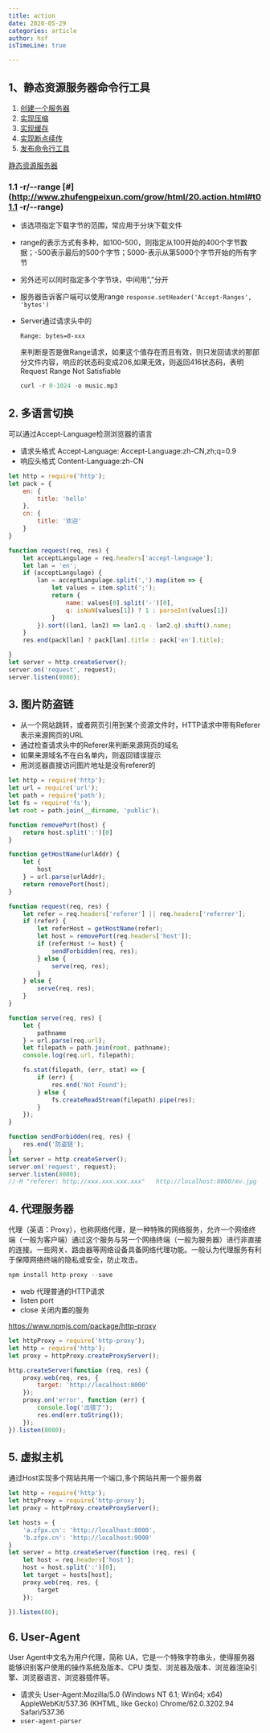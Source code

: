 ```yaml
---
title: action
date: 2020-05-29
categories: article
author: hsf
isTimeLine: true

---
```


## 1、静态资源服务器命令行工具

1. [创建一个服务器](https://gitee.com/zhufengnodejs/zf-server/commit/f364e32c0d3a1b65a671af946fd13a5363032f65)
2. [实现压缩](https://gitee.com/zhufengnodejs/zf-server/commit/246b6868a77f721816b5a35fdb7fd2f53d5e303f)
3. [实现缓存](https://gitee.com/zhufengnodejs/zf-server/commit/81c2515ebfd475d88d521c68769c498369afb6f6)
4. [实现断点续传](https://gitee.com/zhufengnodejs/zf-server/commit/89656a75d7e79aa42b5f0528aee45d5286fc502f)
5. [发布命令行工具](https://gitee.com/zhufengnodejs/zf-server/commit/e3897cb4b92b1e9b8fc22cec47edc75eaee25e5a)

[静态资源服务器](https://gitee.com/zhufengnodejs/zf-server)

### 1.1 -r/--range [#](http://www.zhufengpeixun.com/grow/html/20.action.html#t01.1 -r/--range)

- 该选项指定下载字节的范围，常应用于分块下载文件

- range的表示方式有多种，如100-500，则指定从100开始的400个字节数据；-500表示最后的500个字节；5000-表示从第5000个字节开始的所有字节

- 另外还可以同时指定多个字节块，中间用","分开

- 服务器告诉客户端可以使用range `response.setHeader('Accept-Ranges', 'bytes')`

- Server通过请求头中的

  ```
  Range: bytes=0-xxx
  ```

  来判断是否是做Range请求，如果这个值存在而且有效，则只发回请求的那部分文件内容，响应的状态码变成206,如果无效，则返回416状态码，表明Request Range Not Satisfiable

  ```s
  curl -r 0-1024 -o music.mp3
  ```

## 2. 多语言切换

可以通过Accept-Language检测浏览器的语言

- 请求头格式 Accept-Language: Accept-Language:zh-CN,zh;q=0.9
- 响应头格式 Content-Language:zh-CN

```javascript
let http = require('http');
let pack = {
    en: {
        title: 'hello'
    },
    cn: {
        title: '欢迎'
    }
}

function request(req, res) {
    let acceptLangulage = req.headers['accept-language'];
    let lan = 'en';
    if (acceptLangulage) {
        lan = acceptLangulage.split(',').map(item => {
            let values = item.split(';');
            return {
                name: values[0].split('-')[0],
                q: isNaN(values[1]) ? 1 : parseInt(values[1])
            }
        }).sort((lan1, lan2) => lan1.q - lan2.q).shift().name;
    }
    res.end(pack[lan] ? pack[lan].title : pack['en'].title);

}
let server = http.createServer();
server.on('request', request);
server.listen(8080);
```

## 3. 图片防盗链

- 从一个网站跳转，或者网页引用到某个资源文件时，HTTP请求中带有Referer表示来源网页的URL
- 通过检查请求头中的Referer来判断来源网页的域名
- 如果来源域名不在白名单内，则返回错误提示
- 用浏览器直接访问图片地址是没有referer的

```javascript
let http = require('http');
let url = require('url');
let path = require('path');
let fs = require('fs');
let root = path.join(__dirname, 'public');

function removePort(host) {
    return host.split(':')[0]
}

function getHostName(urlAddr) {
    let {
        host
    } = url.parse(urlAddr);
    return removePort(host);
}

function request(req, res) {
    let refer = req.headers['referer'] || req.headers['referrer'];
    if (refer) {
        let referHost = getHostName(refer);
        let host = removePort(req.headers['host']);
        if (referHost != host) {
            sendForbidden(req, res);
        } else {
            serve(req, res);
        }
    } else {
        serve(req, res);
    }
}

function serve(req, res) {
    let {
        pathname
    } = url.parse(req.url);
    let filepath = path.join(root, pathname);
    console.log(req.url, filepath);

    fs.stat(filepath, (err, stat) => {
        if (err) {
            res.end('Not Found');
        } else {
            fs.createReadStream(filepath).pipe(res);
        }
    });
}

function sendForbidden(req, res) {
    res.end('防盗链');
}
let server = http.createServer();
server.on('request', request);
server.listen(8080);
//-H "referer: http://xxx.xxx.xxx.xxx"   http://localhost:8080/mv.jpg
```

## 4. 代理服务器

代理（英语：Proxy），也称网络代理，是一种特殊的网络服务，允许一个网络终端（一般为客户端）通过这个服务与另一个网络终端（一般为服务器）进行非直接的连接。一些网关、路由器等网络设备具备网络代理功能。一般认为代理服务有利于保障网络终端的隐私或安全，防止攻击。

```javascript
npm install http-proxy --save
```

- web 代理普通的HTTP请求
- listen port
- close 关闭内置的服务

https://www.npmjs.com/package/http-proxy

```javascript
let httpProxy = require('http-proxy');
let http = require('http');
let proxy = httpProxy.createProxyServer();

http.createServer(function (req, res) {
    proxy.web(req, res, {
        target: 'http://localhost:8000'
    });
    proxy.on('error', function (err) {
        console.log('出错了');
        res.end(err.toString());
    });
}).listen(8080);
```

## 5. 虚拟主机

通过Host实现多个网站共用一个端口,多个网站共用一个服务器

```javascript
let http = require('http');
let httpProxy = require('http-proxy');
let proxy = httpProxy.createProxyServer();

let hosts = {
    'a.zfpx.cn': 'http://localhost:8000',
    'b.zfpx.cn': 'http://localhost:9000'
}
let server = http.createServer(function (req, res) {
    let host = req.headers['host'];
    host = host.split(':')[0];
    let target = hosts[host];
    proxy.web(req, res, {
        target
    });

}).listen(80);
```

## 6. User-Agent

User Agent中文名为用户代理，简称 UA，它是一个特殊字符串头，使得服务器能够识别客户使用的操作系统及版本、CPU 类型、浏览器及版本、浏览器渲染引擎、浏览器语言、浏览器插件等。

- 请求头 User-Agent:Mozilla/5.0 (Windows NT 6.1; Win64; x64) AppleWebKit/537.36 (KHTML, like Gecko) Chrome/62.0.3202.94 Safari/537.36
- `user-agent-parser`